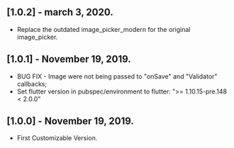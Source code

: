
## [1.0.2] - march 3, 2020.

* Replace the outdated image_picker_modern for the original image_picker. 

## [1.0.1] - November 19, 2019.

* BUG FIX - Image were not being passed to "onSave" and "Validator" callbacks;
* Set flutter version in pubspec/environment to flutter: ">= 1.10.15-pre.148 < 2.0.0"

## [1.0.0] - November 19, 2019.

* First Customizable Version.
